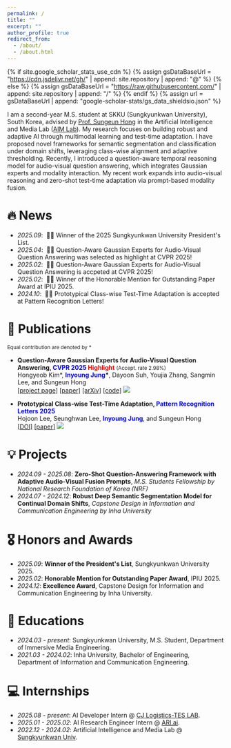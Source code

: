 ```yaml
---
permalink: /
title: ""
excerpt: ""
author_profile: true
redirect_from: 
  - /about/
  - /about.html
---
```


{% if site.google_scholar_stats_use_cdn %}
{% assign gsDataBaseUrl = "https://cdn.jsdelivr.net/gh/" | append: site.repository | append: "@" %}
{% else %}
{% assign gsDataBaseUrl = "https://raw.githubusercontent.com/" | append: site.repository | append: "/" %}
{% endif %}
{% assign url = gsDataBaseUrl | append: "google-scholar-stats/gs_data_shieldsio.json" %}

<span class='anchor' id='about-me'></span>

I am a second-year M.S. student at SKKU (Sungkyunkwan University), South Korea, advised by <a href='https://www.csehong.com/'>Prof. Sungeun Hong</a> in the Artificial Intelligence and Media Lab (<a href='https://aim.skku.edu/home'>AIM Lab</a>). My research focuses on building robust and adaptive AI through multimodal learning and test-time adaptation. I have proposed novel frameworks for semantic segmentation and classification under domain shifts, leveraging class-wise alignment and adaptive thresholding. Recently, I introduced a question-aware temporal reasoning model for audio-visual question answering, which integrates Gaussian experts and modality interaction. My recent work expands into audio-visual reasoning and zero-shot test-time adaptation via prompt-based modality fusion.

<!-- My research interest includes neural machine translation and computer vision. I have published more than 100 papers at the top international AI conferences with total <a href='https://scholar.google.com/citations?user=DhtAFkwAAAAJ'>google scholar citations <strong><span id='total_cit'>260000+</span></strong></a>  -->
<!-- (You can also use google scholar badge <a href='https://scholar.google.com/citations?user=DhtAFkwAAAAJ'><img src="https://img.shields.io/endpoint?url={{ url | url_encode }}&logo=Google%20Scholar&labelColor=f6f6f6&color=9cf&style=flat&label=citations"></a>). -->


# 🔥 News
- *2025.09*: &nbsp;🎉🎉 Winner of the 2025 Sungkyunkwan University President's List.
- *2025.04*: &nbsp;🎉🎉 Question-Aware Gaussian Experts for Audio-Visual Question Answering was selected as highlight at CVPR 2025!
- *2025.02*: &nbsp;🎉🎉 Question-Aware Gaussian Experts for Audio-Visual Question Answering is accpeted at CVPR 2025!
- *2025.02*: &nbsp;🎉🎉 Winner of the Honorable Mention for Outstanding Paper Award at IPIU 2025.
- *2024.10*: &nbsp;🎉🎉 Prototypical Class-wise Test-Time Adaptation is accepted at Pattern Recognition Letters!

# 📝 Publications 
<span style="font-size: smaller;">Equal contribution are denoted by *</span>
<!-- <div class='paper-box'><div class='paper-box-image'><div><div class="badge">CVPR 2016</div><img src='images/qa-tiger.png' alt="sym" width="100%"></div></div> -->
<div class='paper-box-text' markdown="1">

- <strong>Question-Aware Gaussian Experts for Audio-Visual Question Answering, <span style="color:blue">CVPR 2025</span> <span style="color:red">Highlight</span></strong> <span style="font-size: smaller;">(Accept. rate 2.98%)</span><br> Hongyeob Kim*, <strong><span style="color:blue">Inyoung Jung</span>*</strong>, Dayoon Suh, Youjia Zhang, Sangmin Lee, and Sungeun Hong<br>[[project page]](https://aim-skku.github.io/QA-TIGER/) [[paper]](https://openaccess.thecvf.com/content/CVPR2025/html/Kim_Question-Aware_Gaussian_Experts_for_Audio-Visual_Question_Answering_CVPR_2025_paper.html) [[arXiv]](https://arxiv.org/abs/2503.04459) [[code]](https://github.com/AIM-SKKU/QA-TIGER) <a href='https://scholar.google.com/citations?view_op=view_citation&hl=ko&user=eiissBIAAAAJ&citation_for_view=eiissBIAAAAJ:d1gkVwhDpl0C'><img src="https://img.shields.io/badge/Google%20Scholar-View-blue?logo=Google%20Scholar&style=flat"></a>
<!-- <img src="https://img.shields.io/endpoint?url={{ url | url_encode }}&logo=Google%20Scholar&labelColor=f6f6f6&color=9cf&style=flat&label=citations"></a> -->

- <strong>Prototypical Class-wise Test-Time Adaptation, <span style="color:blue">Pattern Recognition Letters 2025</span></strong><br>Hojoon Lee, Seunghwan Lee, **<span style="color:blue">Inyoung Jung</span>**, and Sungeun Hong<br>[[DOI]](https://www.google.com/url?q=https%3A%2F%2Fdoi.org%2F10.1016%2Fj.patrec.2024.10.011&sa=D&sntz=1&usg=AOvVaw2V6yZknKj_BL1GeClW6opZ) [[paper]](https://www.sciencedirect.com/science/article/pii/S016786552400299X/pdfft?casa_token=PcnO8FCxc_UAAAAA:R31sNDSXlvyo9gwRaVIUl_r5zqh9oTPoSHg8iepo8G0StOxWF_7q9CP10ZdzJ1oGGC5SZx4fXXI&md5=e83a2446f29e2b60b374c913fb291e36&pid=1-s2.0-S016786552400299X-main.pdf) <a href="https://scholar.google.com/citations?view_op=view_citation&hl=ko&user=eiissBIAAAAJ&citation_for_view=eiissBIAAAAJ:d1gkVwhDpl0C"><img src="https://img.shields.io/badge/Google%20Scholar-View-blue?logo=Google%20Scholar&style=flat"></a>


</div>

# 💡 Projects
- *2024.09 - 2025.08*: <strong>Zero-Shot Question-Answering Framework with Adaptive Audio-Visual Fusion Prompts</strong>, *M.S. Students Fellowship by National Research Foundation of Korea (NRF)*
- *2024.07 - 2024.12*: <strong>Robust Deep Semantic Segmentation Model for Continual Domain Shifts</strong>, *Capstone Design in Information and Communication Engineering by Inha University*

# 🎖 Honors and Awards
- *2025.09*: <strong>Winner of the President's List</strong>, Sungkyunkwan University 2025.
- *2025.02*: <strong>Honorable Mention for Outstanding Paper Award</strong>, IPIU 2025.
- *2024.12*: <strong>Excellence Award</strong>, Capstone Design for Information and Communication Engineering by Inha University.

# 📖 Educations
- *2024.03 - present*: Sungkyunkwan University, M.S. Student, Department of Immersive Media Engineering.
- *2021.03 - 2024.02*: Inha University, Bachelor of Engineering, Department of Information and Communication Engineering.

# 💻 Internships
- *2025.08 - present*: AI Developer Intern @ [CJ Logistics-TES LAB](https://www.cjlogistics.com/ko/tes/).
- *2025.01 - 2025.02*: AI Research Engineer Intern @ [ARI.ai](https://www.ariai.io/).
- *2022.12 - 2024.02*: Artificial Intelligence and Media Lab @ [Sungkyunkwan Univ](https://aim.skku.edu/).
